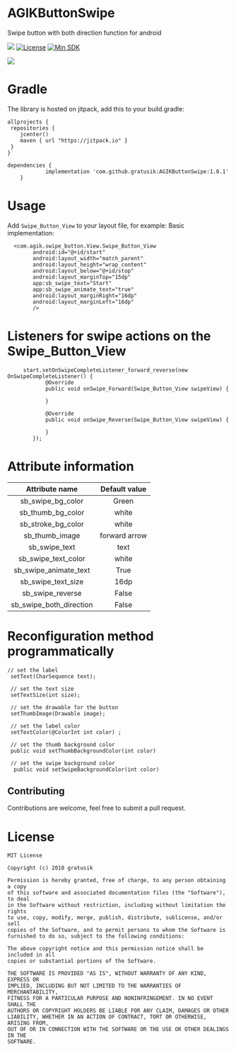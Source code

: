 # AGIKButtonSwipe
Swipe button with both direction function for android

[![](https://jitpack.io/v/gratusik/AGIKButtonSwipe.svg)](https://jitpack.io/#gratusik/AGIKButtonSwipe)
[![License](https://img.shields.io/badge/License-MIT-blue.svg)](https://github.com/gratusik/AGIKButtonSwipe/blob/master/LICENSE)
[![Min SDK](https://img.shields.io/badge/Min%20SDK-15-e91e63.svg)](https://developer.android.com/about/versions/android-4.0.3)

![](https://raw.githubusercontent.com/gratusik/AGIKButtonSwipe/master/demo.gif)

# Gradle
The library is hosted on jitpack, add this to your build.gradle:
```
allprojects {
 repositories {
    jcenter()
    maven { url "https://jitpack.io" }
 }
}
```
```
dependencies {
	        implementation 'com.github.gratusik:AGIKButtonSwipe:1.0.1'
	}
```

# Usage
 Add `Swipe_Button_View` to your layout file, for example:
 Basic implementation:
```
  <com.agik.swipe_button.View.Swipe_Button_View
        android:id="@+id/start"
        android:layout_width="match_parent"
        android:layout_height="wrap_content"
        android:layout_below="@+id/stop"
        android:layout_marginTop="15dp"
        app:sb_swipe_text="Start"
        app:sb_swipe_animate_text="true"
        android:layout_marginRight="16dp"
        android:layout_marginLeft="16dp"
        />
```

# Listeners for swipe actions on the Swipe_Button_View

```
     start.setOnSwipeCompleteListener_forward_reverse(new OnSwipeCompleteListener() {
            @Override
            public void onSwipe_Forward(Swipe_Button_View swipeView) {

            }

            @Override
            public void onSwipe_Reverse(Swipe_Button_View swipeView) {

            }
        });
```

# Attribute information


|Attribute name|Default value|
|:-:|:-:|
|sb_swipe_bg_color| Green |
|sb_thumb_bg_color| white |
|sb_stroke_bg_color| white |
|sb_thumb_image| forward arrow |
|sb_swipe_text| text |
|sb_swipe_text_color| white |
|sb_swipe_animate_text| True |
|sb_swipe_text_size| 16dp |
|sb_swipe_reverse| False |
|sb_swipe_both_direction| False |


# Reconfiguration method programmatically

```
// set the label
 setText(CharSequence text); 
 
 // set the text size
 setTextSize(int size);
 
 // set the drawable for the button
 setThumbImage(Drawable image);
 
 // set the label color
 setTextColor(@ColorInt int color) ;
 
 // set the thumb background color
 public void setThumbBackgroundColor(int color)
 
 // set the swipe background color
  public void setSwipeBackgroundColor(int color)
```

## Contributing

Contributions are welcome, feel free to submit a pull request.

# License

```
MIT License

Copyright (c) 2018 gratusik

Permission is hereby granted, free of charge, to any person obtaining a copy
of this software and associated documentation files (the "Software"), to deal
in the Software without restriction, including without limitation the rights
to use, copy, modify, merge, publish, distribute, sublicense, and/or sell
copies of the Software, and to permit persons to whom the Software is
furnished to do so, subject to the following conditions:

The above copyright notice and this permission notice shall be included in all
copies or substantial portions of the Software.

THE SOFTWARE IS PROVIDED "AS IS", WITHOUT WARRANTY OF ANY KIND, EXPRESS OR
IMPLIED, INCLUDING BUT NOT LIMITED TO THE WARRANTIES OF MERCHANTABILITY,
FITNESS FOR A PARTICULAR PURPOSE AND NONINFRINGEMENT. IN NO EVENT SHALL THE
AUTHORS OR COPYRIGHT HOLDERS BE LIABLE FOR ANY CLAIM, DAMAGES OR OTHER
LIABILITY, WHETHER IN AN ACTION OF CONTRACT, TORT OR OTHERWISE, ARISING FROM,
OUT OF OR IN CONNECTION WITH THE SOFTWARE OR THE USE OR OTHER DEALINGS IN THE
SOFTWARE.
```
